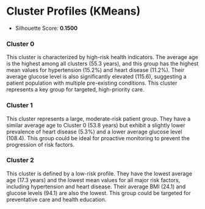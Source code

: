 # Cluster Profiles (KMeans)

- Silhouette Score: **0.1500**

### Cluster 0
This cluster is characterized by high-risk health indicators. The average age is the highest among all clusters (55.3 years), and this group has the highest mean values for hypertension (15.2%) and heart disease (11.2%). Their average glucose level is also significantly elevated (115.6), suggesting a patient population with multiple pre-existing conditions. This cluster represents a key group for targeted, high-priority care.

### Cluster 1
This cluster represents a large, moderate-risk patient group. They have a similar average age to Cluster 0 (53.8 years) but exhibit a slightly lower prevalence of heart disease (5.3%) and a lower average glucose level (108.4). This group could be ideal for proactive monitoring to prevent the progression of risk factors.

### Cluster 2
This cluster is defined by a low-risk profile. They have the lowest average age (17.3 years) and the lowest mean values for all major risk factors, including hypertension and heart disease. Their average BMI (24.1) and glucose levels (94.1) are also the lowest. This group could be targeted for preventative care and health education.
